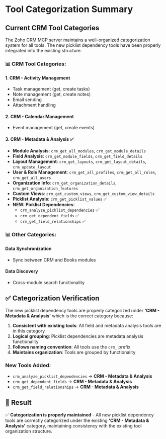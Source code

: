 # Tool Categorization Summary

## Current CRM Tool Categories

The Zoho CRM MCP server maintains a well-organized categorization system for all tools. The new picklist dependency tools have been properly integrated into the existing structure.

### 📊 **CRM Tool Categories:**

#### 1. **CRM - Activity Management**
- Task management (get, create tasks)
- Note management (get, create notes)
- Email sending
- Attachment handling

#### 2. **CRM - Calendar Management**
- Event management (get, create events)

#### 3. **CRM - Metadata & Analysis** ✅
- **Module Analysis**: `crm_get_all_modules`, `crm_get_module_details`
- **Field Analysis**: `crm_get_module_fields`, `crm_get_field_details`
- **Layout Management**: `crm_get_layouts`, `crm_get_layout_details`, `crm_update_layout`
- **User & Role Management**: `crm_get_all_profiles`, `crm_get_all_roles`, `crm_get_all_users`
- **Organization Info**: `crm_get_organization_details`, `crm_get_organization_features`
- **Custom Views**: `crm_get_custom_views`, `crm_get_custom_view_details`
- **Picklist Analysis**: `crm_get_picklist_values` ✅
- **NEW: Picklist Dependencies**: 
  - `crm_analyze_picklist_dependencies` ✅
  - `crm_get_dependent_fields` ✅
  - `crm_get_field_relationships` ✅

### 📊 **Other Categories:**

#### **Data Synchronization**
- Sync between CRM and Books modules

#### **Data Discovery**
- Cross-module search functionality

## ✅ **Categorization Verification**

The new picklist dependency tools are properly categorized under **'CRM - Metadata & Analysis'** which is the correct category because:

1. **Consistent with existing tools**: All field and metadata analysis tools are in this category
2. **Logical grouping**: Picklist dependencies are metadata analysis functionality
3. **Follows naming convention**: All tools use the `crm_` prefix
4. **Maintains organization**: Tools are grouped by functionality

### **New Tools Added:**
- `crm_analyze_picklist_dependencies` → **CRM - Metadata & Analysis**
- `crm_get_dependent_fields` → **CRM - Metadata & Analysis**  
- `crm_get_field_relationships` → **CRM - Metadata & Analysis**

## 🎯 **Result**

✅ **Categorization is properly maintained** - All new picklist dependency tools are correctly categorized under the existing **'CRM - Metadata & Analysis'** category, maintaining consistency with the existing tool organization structure. 